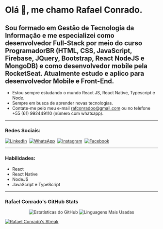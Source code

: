 # Olá 👋, me chamo Rafael Conrado.

Sou formado em Gestão de Tecnologia da Informação e me especializei como desenvolvedor Full-Stack por meio do curso ProgramadorBR (HTML, CSS, JavaScript, Firebase, JQuery, Bootstrap, React NodeJS e MongoDB) e como desenvolvedor mobile pela RocketSeat. Atualmente estudo e aplico para desenvolvedor Mobile e Front-End.
---

* Estou sempre estudando o mundo React JS, React Native, Typescript e Node.
* Sempre em busca de aprender novas tecnologias.
* Contate-me pelo meu e-mail rafconradoo@gmail.com ou no telefone +55 (61) 992449110 (número com whatsapp).

---

### Redes Sociais:

<div style="display: flex; gap: 8px; flex-wrap: wrap;">
  <a href="https://www.linkedin.com/in/rafconradoo/" target="_blank">
    <img src="https://img.shields.io/badge/LinkedIn-0077B5?style=for-the-badge&logo=linkedin&logoColor=white" alt="LinkedIn">
  </a>
  <a href="https://wa.me/61992449110" target="_blank">
    <img src="https://img.shields.io/badge/WhatsApp-25D366?style=for-the-badge&logo=whatsapp&logoColor=white" alt="WhatsApp">
  </a>
  <a href="https://www.instagram.com/rafconrado/" target="_blank">
    <img src="https://img.shields.io/badge/Instagram-E4405F?style=for-the-badge&logo=instagram&logoColor=white" alt="Instagram">
  </a>
  <a href="https://www.facebook.com/rafconrado" target="_blank"> <img src="https://img.shields.io/badge/Facebook-1877F2?style=for-the-badge&logo=facebook&logoColor=white" alt="Facebook">
  </a>
</div>

---

### Habilidades:

-   React
-   React Native
-   NodeJS
-   JavaScript e TypeScript

---

### Rafael Conrado's GitHub Stats

<p align="center">
  <img src="https://github-readme-stats.vercel.app/api?username=rafconrado&show_icons=true&theme=dark&include_all_commits=true&count_private=true&hide_border=true&card_width=380" alt="Estatísticas do GitHub" />
  <img src="https://github-readme-stats.vercel.app/api/top-langs/?username=rafconrado&layout=compact&theme=dark&hide_title=true&hide_border=true&card_width=380" alt="Linguagens Mais Usadas" />
</p>

[![Rafael Conrado's Streak](https://github-readme-streak-stats.herokuapp.com/?user=rafconrado&theme=dark&hide_border=true)](https://github.com/rafconrado)
